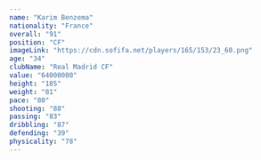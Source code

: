 ```yaml
---
name: "Karim Benzema"
nationality: "France"
overall: "91"
position: "CF"
imageLink: "https://cdn.sofifa.net/players/165/153/23_60.png"
age: "34"
clubName: "Real Madrid CF"
value: "64000000"
height: "185"
weight: "81"
pace: "80"
shooting: "88"
passing: "83"
dribbling: "87"
defending: "39"
physicality: "78"
---
```

